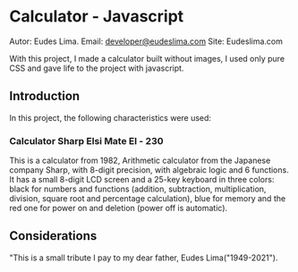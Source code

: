 # Calculator - Javascript
Autor: Eudes Lima.
Email: developer@eudeslima.com
Site: Eudeslima.com



With this project, I made a calculator built without images, I used only pure CSS and gave life to the project with javascript.

## Introduction

In this project, the following characteristics were used:

### Calculator Sharp Elsi Mate El - 230

This is a calculator from 1982, Arithmetic calculator from the Japanese company Sharp, with 8-digit precision, with algebraic logic and 6 functions. It has a small 8-digit LCD screen and a 25-key keyboard in three colors: black for numbers and functions (addition, subtraction, multiplication, division, square root and percentage calculation), blue for memory and the red one for power on and deletion (power off is automatic).


## Considerations

"This is a small tribute I pay to my dear father, Eudes Lima("1949-2021").